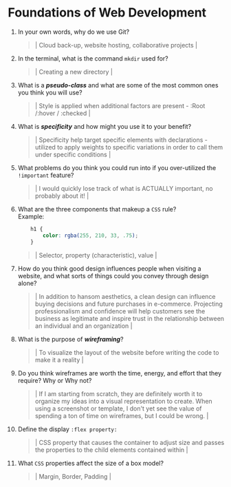 # Foundations of Web Development
01. In your own words, why do we use Git?
    > | Cloud back-up, website hosting, collaborative projects |

02. In the terminal, what is the command `mkdir` used for?
    > | Creating a new directory |

03. What is a ***pseudo-class*** and what are some of the most common ones you think you will use?
    > | Style is applied when additional factors are present - :Root /:hover / :checked |

04. What is ***specificity*** and how might you use it to your benefit?
    > | Specificity help target specific elements with declarations - utilized to apply weights to specific variations in order to call them under specific conditions |

05. What problems do you think you could run into if you over-utilized the `!important` feature?
    > | I would quickly lose track of what is ACTUALLY important, no probably about it! |

06. What are the three components that makeup a `CSS` rule? <br> Example:

    ```css
        h1 {
            color: rgba(255, 210, 33, .75);
        }
    ```

    > | Selector, property (characteristic), value  |

07. How do you think good design influences people when visiting a website, and what sorts of things could you convey through design alone?
    > | In addition to hansom aesthetics, a clean design can influence buying decisions and future purchases in e-commerce.  Projecting professionalism and confidence will help customers see the business as legitimate and inspire trust in the relationship between an individual and an organization |

08. What is the purpose of ***wireframing***?
    > | To visualize the layout of the website before writing the code to make it a reality |

09. Do you think wireframes are worth the time, energy, and effort that they require? Why or Why not?
    > | If I am starting from scratch, they are definitely worth it to organize my ideas into a visual representation to create.  When using a screenshot or template, I don't yet see the value of spending a ton of time on wireframes, but I could be wrong. |

10. Define the display `:flex property:`
    > | CSS property that causes the container to adjust size and passes the properties to the child elements contained within |

11. What `CSS` properties affect the size of a box model?
    > | Margin, Border, Padding |
